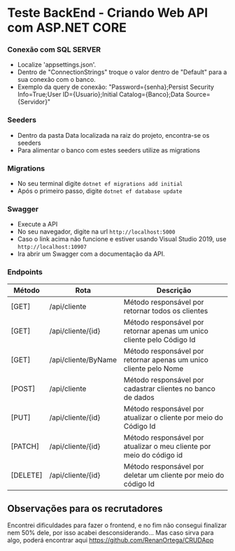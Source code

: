 # Teste BackEnd - Criando Web API com ASP.NET CORE

### Conexão com SQL SERVER

* Localize 'appsettings.json'.
* Dentro de "ConnectionStrings" troque o valor dentro de "Default" para a sua conexão com o banco.
* Exemplo da query de conexão: "Password={senha};Persist Security Info=True;User ID={Usuario};Initial Catalog={Banco};Data Source={Servidor}"

### Seeders

* Dentro da pasta Data localizada na raiz do projeto, encontra-se os seeders
* Para alimentar o banco com estes seeders utilize as migrations

### Migrations

* No seu terminal digite `` dotnet ef migrations add initial ``
* Após o primeiro passo, digite `` dotnet ef database update ``

### Swagger
* Execute a API
* No seu navegador, digite na url `http://localhost:5000`
* Caso o link acima não funcione e estiver usando Visual Studio 2019, use `http://localhost:10907`
* Ira abrir um Swagger com a documentação da API.

### Endpoints

Método    | Rota                  | Descrição    |
--------- | --------------------- |------------- |
[GET]     | /api/cliente          | Método responsável por retornar todos os clientes
[GET]     | /api/cliente/{id}     | Método responsável por retornar apenas um unico cliente pelo Código Id
[GET]     | /api/cliente/ByName   | Método responsável por retornar apenas um unico cliente pelo Nome
[POST]    | /api/cliente          | Método responsável por cadastrar clientes no banco de dados
[PUT]     | /api/cliente/{id}     | Método responsável por atualizar o cliente por meio do Código Id
[PATCH]   | /api/cliente/{id}     | Método responsável por atualizar o meu cliente por meio do código id
[DELETE]  | /api/cliente/{id}     | Método responsável por deletar um cliente por meio do código Id

## Observações para os recrutadores
Encontrei dificuldades para fazer o frontend, e no fim não consegui finalizar nem 50% dele, por isso acabei desconsiderando... Mas caso sirva para algo, poderá encontrar aqui <https://github.com/RenanOrtega/CRUDApp>

